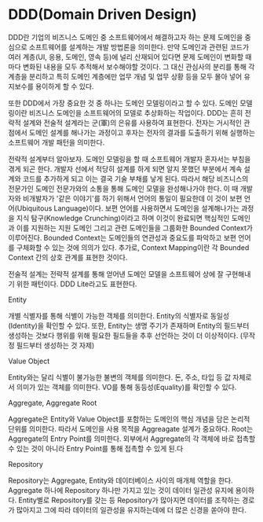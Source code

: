 # DDD(Domain Driven Design)

DDD란 기업의 비즈니스 도메인 중 소프트웨어에서 해결하고자 하는 문제 도메인을 중심으로 소프트웨어를 설계하는 개발 방법론을 의미한다. 만약 도메인과 관련된 코드가 여러 계층(UI, 응용, 도메인, 영속 등)에 널리 산재되어 있다면 문제 도메인이 변화할 때마다 변화된 내용을 모두 추적해서 보수해야할 것이다. 그 대신 관심사의 분리를 통해 각 계층을 분리하고 특히 도메인 계층에만 업무 개념 및 업무 상황 등을 모두 몰아 넣어 유지보수를 용이하게 할 수 있다.

또한 DDD에서 가장 중요한 것 중 하나는 도메인 모델링이라고 할 수 있다. 도메인 모델링이란 비즈니스 도메인을 소프트웨어의 모델로 추상화하는 작업이다.
DDD는 흔히 전략적 설계와 전술적 설계라는 군(軍)의 은유를 사용하여 표현한다. 전자는 거시적인 관점에서 도메인 설계를 해나가는 과정이고 후자는 전자의 결과를 도출하기 위해 실행하는 소프트웨어 개발 패턴을 의미한다.

전략적 설계부터 알아보자.
도메인 모델링을 할 때 소프트웨어 개발자 혼자서는 부침을 겪게 되곤 한다. 개발자 선에서 적당히 설계를 하게 되면 알지 못했던 부분에서 계속 설계와 코드를 추가하게 되고 이는 결국 기술 부채를 낳게 된다. 따라서 해당 비즈니스의 전문가인 도메인 전문가와의 소통을 통해 도메인 모델을 완성해나가야 한다. 이 때 개발자와 비개발자가 '같은 이야기'를 하기 위해서 언어의 통일이 필요한데 이 것이 보편 언어(Ubiquitous Language)이다. 
보편 언어를 사용하면서 도메인을 설계해나가는 과정을 지식 탐구(Knowledge Crunching)이라고 하며 이것이 완료되면 핵심적인 도메인과 이를 지원하는 지원 도메인 그리고 관련 도메인들을 그룹화한 Bounded Context가 이루어진다.
Bounded Context는 도메인들의 연관성과 중요도를 파악하고 보편 언어를 구체화할 수 있는 것에 의의가 있다.
추가로, Context Mapping이란 각 Bounded Context 간의 상호 관계를 표현한 것이다.

전술적 설계는 전략적 설계를 통해 얻어낸 도메인 모델을 소프트웨어 상에 잘 구현해내기 위한 패턴이다. DDD Lite라고도 표현한다.

Entity

개별 식별자를 통해 식별이 가능한 객체를 의미한다. Entity의 식별자로 동일성(Identity)을 확인할 수 있다.
또한, Entity는 생명 주기가 존재하며 Entity의 필드부터 생성하는 것보다 행위를 위해 필요한 필드들을 추후 선언하는 것이 더 이상적이다. (무작정 필드부터 생성하는 것 자제)

Value Object

Entity와는 달리 식별이 불가능한 불변의 객체를 의미한다. 돈, 주소, 타입 등 값 자체로서 의미가 있는 객체를 의미한다. VO를 통해 동등성(Equality)를 확인할 수 있다.

Aggregate, Aggregate Root

Aggregate은 Entity와 Value Object를 포함하는 도메인의 핵심 개념을 담은 논리적 단위를 의미한다. 따라서 도메인을 사용 목적을 Aggreagate 설계가 중요하다. Root는 Aggregate의 Entry Point를 의미한다. 외부에서 Aggregate의 각 객체에 바로 접촉할 수 있는 것이 아니라 Entry Point를 통해 접촉할 수 있게 된.다

Repository

Repository는 Aggregate, Entity와 데이터베이스 사이의 매개체 역할을 한다. Aggregate 하나에 Repository 하나만 가지고 있는 것이 데이터 일관성 유지에 용이하다. Entity별로 Repository를 갖는 등 Repository가 많아지면 데이터를 조작하는 경로가 많아지고 그에 따라 데이터의 일관성을 유지하는데에 더 많은 신경을 쏟아야 한다.